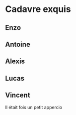 # Cadavre exquis

## Enzo

## Antoine

## Alexis

## Lucas

## Vincent

Il était fois un petit appercio
